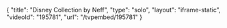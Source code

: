 {
    "title": "Disney Collection by Neff",
    "type": "solo",
    "layout": "iframe-static",
    "videoId": "195781",
    "url": "\/tvpembed\/195781"
}